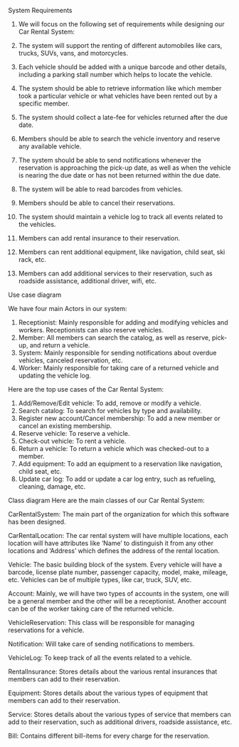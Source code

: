 System Requirements
1. We will focus on the following set of requirements while designing our Car Rental System:

2. The system will support the renting of different automobiles like cars, trucks, SUVs, vans, and motorcycles.

3. Each vehicle should be added with a unique barcode and other details, including a parking stall number which helps to locate the vehicle.

4. The system should be able to retrieve information like which member took a particular vehicle or what vehicles have been rented out by a specific member.

5. The system should collect a late-fee for vehicles returned after the due date.

6. Members should be able to search the vehicle inventory and reserve any available vehicle.

7. The system should be able to send notifications whenever the reservation is approaching the pick-up date, as well as when the vehicle is nearing the due date or has not been returned within the due date.

8. The system will be able to read barcodes from vehicles.

9. Members should be able to cancel their reservations.

10. The system should maintain a vehicle log to track all events related to the vehicles.

11. Members can add rental insurance to their reservation.

12. Members can rent additional equipment, like navigation, child seat, ski rack, etc.

13. Members can add additional services to their reservation, such as roadside assistance, additional driver, wifi, etc.

Use case diagram

We have four main Actors in our system:

1. Receptionist: Mainly responsible for adding and modifying vehicles and workers. Receptionists can also reserve vehicles.
2. Member: All members can search the catalog, as well as reserve, pick-up, and return a vehicle.
3. System: Mainly responsible for sending notifications about overdue vehicles, canceled reservation, etc.
4. Worker: Mainly responsible for taking care of a returned vehicle and updating the vehicle log.



Here are the top use cases of the Car Rental System:

1. Add/Remove/Edit vehicle: To add, remove or modify a vehicle.
2. Search catalog: To search for vehicles by type and availability.
3. Register new account/Cancel membership: To add a new member or cancel an existing membership.
4. Reserve vehicle: To reserve a vehicle.
5. Check-out vehicle: To rent a vehicle.
6. Return a vehicle: To return a vehicle which was checked-out to a member.
7. Add equipment: To add an equipment to a reservation like navigation, child seat, etc.
8. Update car log: To add or update a car log entry, such as refueling, cleaning, damage, etc.

Class diagram
Here are the main classes of our Car Rental System:

CarRentalSystem: The main part of the organization for which this software has been designed.

CarRentalLocation: The car rental system will have multiple locations, each location will have attributes like ‘Name’ to distinguish it from any other locations and ‘Address’ which defines the address of the rental location.

Vehicle: The basic building block of the system. Every vehicle will have a barcode, license plate number, passenger capacity, model, make, mileage, etc. Vehicles can be of multiple types, like car, truck, SUV, etc.

Account: Mainly, we will have two types of accounts in the system, one will be a general member and the other will be a receptionist. Another account can be of the worker taking care of the returned vehicle.

VehicleReservation: This class will be responsible for managing reservations for a vehicle.

Notification: Will take care of sending notifications to members.

VehicleLog: To keep track of all the events related to a vehicle.

RentalInsurance: Stores details about the various rental insurances that members can add to their reservation.

Equipment: Stores details about the various types of equipment that members can add to their reservation.

Service: Stores details about the various types of service that members can add to their reservation, such as additional drivers, roadside assistance, etc.

Bill: Contains different bill-items for every charge for the reservation.




